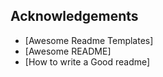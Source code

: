 ## Acknowledgements
 - [Awesome Readme Templates]
 - [Awesome README]
 - [How to write a Good readme]
